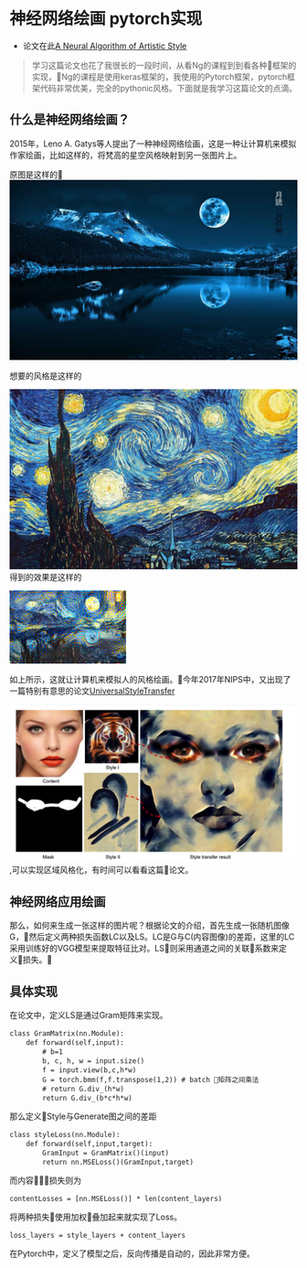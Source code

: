 # 神经网络绘画 pytorch实现

* 论文在此[A Neural Algorithm of Artistic Style](https://arxiv.org/abs/1508.06576)

> 学习这篇论文也花了我很长的一段时间，从看Ng的课程到到看各种框架的实现，Ng的课程是使用keras框架的，我使用的Pytorch框架，pytorch框架代码非常优美，完全的pythonic风格。下面就是我学习这篇论文的点滴。

## 什么是神经网络绘画？
2015年，Leno A. Gatys等人提出了一种神经网络绘画，这是一种让计算机来模拟作家绘画，比如这样的，将梵高的星空风格映射到另一张图片上。

原图是这样的
![](images/blue-moon-lake.jpg)

想要的风格是这样的

![](images/starry_night.jpg)
得到的效果是这样的

![](images/transfer.png)

如上所示，这就让计算机来模拟人的风格绘画。今年2017年NIPS中，又出现了一篇特别有意思的论文[UniversalStyleTransfer](https://arxiv.org/pdf/1705.08086.pdf)

![](images/NIPS2017.jpg),可以实现区域风格化，有时间可以看看这篇论文。

## 神经网络应用绘画
那么，如何来生成一张这样的图片呢？根据论文的介绍，首先生成一张随机图像G，然后定义两种损失函数LC以及LS。LC是G与C(内容图像)的差距，这里的LC采用训练好的VGG模型来提取特征比对。LS则采用通道之间的关联系数来定义损失。

## 具体实现

在论文中，定义LS是通过Gram矩阵来实现。

```
class GramMatrix(nn.Module):
    def forward(self,input):
        # b=1
        b, c, h, w = input.size()
        f = input.view(b,c,h*w)
        G = torch.bmm(f,f.transpose(1,2)) # batch 矩阵之间乘法
        # return G.div_(h*w)
        return G.div_(b*c*h*w)
```

那么定义Style与Generate图之间的差距
```
class styleLoss(nn.Module):
    def forward(self,input,target):
        GramInput = GramMatrix()(input)
        return nn.MSELoss()(GramInput,target)
```

而内容损失则为
```
contentLosses = [nn.MSELoss()] * len(content_layers)
```

将两种损失使用加权叠加起来就实现了Loss。

```
loss_layers = style_layers + content_layers
```
在Pytorch中，定义了模型之后，反向传播是自动的，因此非常方便。

